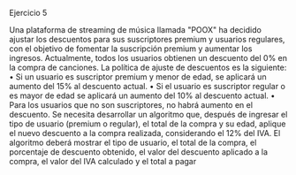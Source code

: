Ejercicio 5

Una plataforma de streaming de música llamada "POOX" ha decidido ajustar los descuentos para sus suscriptores premium y usuarios regulares, con el objetivo de fomentar la suscripción premium y aumentar los ingresos. Actualmente, todos los usuarios obtienen un descuento del 0% en la compra de canciones. La política de ajuste de descuentos es la siguiente:
•	Si un usuario es suscriptor premium y menor de edad, se aplicará un aumento del 15% al descuento actual.
•	Si el usuario es suscriptor regular o es mayor de edad se aplicará un aumento del 10% al descuento actual.
•	Para los usuarios que no son suscriptores, no habrá aumento en el descuento.
Se necesita desarrollar un algoritmo que, después de ingresar el tipo de usuario (premium o regular), el total de la compra y su edad, aplique el nuevo descuento a la compra realizada, considerando el 12% del IVA. El algoritmo deberá mostrar el tipo de usuario, el total de la compra, el porcentaje de descuento obtenido, el valor del descuento aplicado a la compra, el valor del IVA calculado y el total a pagar